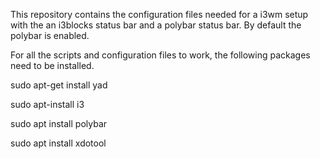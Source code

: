 This repository contains the configuration files needed for a i3wm setup with the
an i3blocks status bar and a polybar status bar.
By default the polybar is enabled.

For all the scripts and configuration files to work, the following packages need to be installed.

sudo apt-get install yad

sudo apt-install i3

sudo apt install polybar

sudo apt install xdotool
